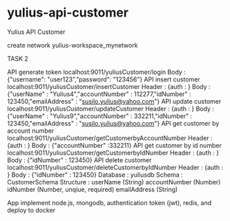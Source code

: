 # yulius-api-customer
Yulius API Customer

create network yulius-workspace_mynetwork

TASK 2

API generate token
localhost:9011/yuliusCustomer/login
Body : {"username": "user123","password": "123456"}
API insert customer
localhost:9011/yuliusCustomer/insertCustomer
Header : {auth : <Hasil token nomor1>}
Body : {"userName" : "Yulius4","accountNumber" : 112277,"idNumber" : 123450,"emailAddress" : "susilo.yulius@yahoo.com"}
API update customer
localhost:9011/yuliusCustomer/updateCustomer
Header : {auth : <Hasil token nomor1>}
Body : {"userName" : "Yulius9","accountNumber" : 332211,"idNumber" : 123450,"emailAddress" : "susilo.yulius@yahoo.com"}
API get customer by account number
localhost:9011/yuliusCustomer/getCustomerbyAccountNumber
Header : {auth : <Hasil token nomor1>}
Body : {"accountNumber" :332211}
API get customer by id number
localhost:9011/yuliusCustomer/getCustomerbyIdNumber
Header : {auth : <Hasil token nomor1>}
Body : {"idNumber" : 123450}
API delete customer
localhost:9011/yuliusCustomer/deleteCustomerbyIdNumber
Header : {auth : <Hasil token nomor1>}
Body : {"idNumber" : 123450}
Database	: yuliusdb
Schema	: CustomerSchema
Structure	: userName (String)
  accountNumber (Number)
  idNumber (Number, unqiue, required)
  emailAddress (String)

App implement node.js, mongodb, authentication token (jwt), redis, and deploy to docker


